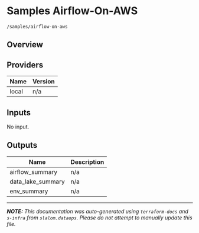 
# Samples Airflow-On-AWS

`/samples/airflow-on-aws`

## Overview


## Providers

| Name | Version |
|------|---------|
| local | n/a |

## Inputs

No input.

## Outputs

| Name | Description |
|------|-------------|
| airflow\_summary | n/a |
| data\_lake\_summary | n/a |
| env\_summary | n/a |

---------------------

_**NOTE:** This documentation was auto-generated using
`terraform-docs` and `s-infra` from `slalom.dataops`.
Please do not attempt to manually update this file._
